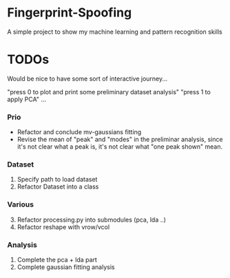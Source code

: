# Fingerprint-Spoofing
A simple  project to show my machine learning and pattern recognition skills

# TODOs
Would be nice to have some sort of interactive journey...

"press 0 to plot and print some preliminary dataset analysis"
"press 1 to apply PCA"
... 


### Prio
- Refactor and conclude mv-gaussians fitting
- Revise the mean of "peak" and "modes" in the preliminar analysis, since it's not clear what a peak is, it's not clear what "one peak shown" mean.

### Dataset
1) Specify path to load dataset
2) Refactor Dataset into a class

### Various
3) Refactor processing.py into submodules (pca, lda ..)
4) Refactor reshape with vrow/vcol

### Analysis
1) Complete the pca + lda part
2) Complete gaussian fitting analysis